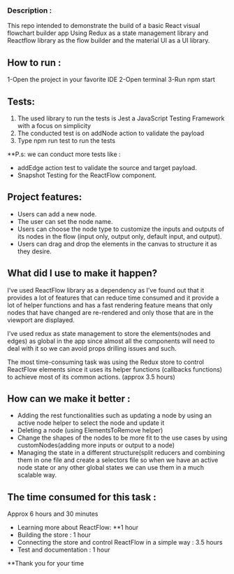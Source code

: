 
 ### Description : 
This repo intended to demonstrate the build of a basic React visual flowchart builder app
Using Redux as a state management library and Reactflow library as the flow builder and the material UI as a UI library.

## How to run :
1-Open the project in your favorite IDE
2-Open terminal 
3-Run npm start

## Tests:
1. The used library to run the tests is Jest a JavaScript Testing Framework with a focus on simplicity
2. The conducted test is on addNode action to validate the payload
3. Type npm run test to run the tests

**P.s: we can conduct more tests like :
- addEdge action test to validate the source and target payload.
- Snapshot Testing for the ReactFlow component.

## Project features:
- Users can add a new node.
- The user can set the node name.
- Users can choose the node type to customize the inputs and outputs of its nodes in the flow (input only, output only, default input, and output).
- Users can drag and drop the elements in the canvas to structure it as they desire.

## What did I use to make it happen?

I’ve used ReactFlow library as a dependency as I’ve found out that it provides a lot of features that can reduce time consumed and it provide a lot of helper functions and has a fast rendering feature means that only nodes that have changed are re-rendered and only those that are in the viewport are displayed.

I’ve used redux as state management to store the elements(nodes and edges) as global in the app since almost all the components will need to deal with it so we can avoid props drilling issues and such. 

The most time-consuming task was using the Redux store to control ReactFlow elements since it uses its helper functions (callbacks functions) to achieve most of its common actions.
(approx 3.5 hours)


 ## How can we make it better :
- Adding the rest functionalities such as updating a node by using an active node helper to select the node and update it
- Deleting a node (using ElementsToRemove helper)
- Change the shapes of the nodes to be more fit to the use cases by using customNodes(adding more inputs or output to a node)
- Managing the state in a different structure(split reducers and combining them in one file and create a selectors file so when we have an active node state or any other global states we can use them in a much scalable way.

## The time consumed for this task :
Approx 6 hours and 30 minutes
- Learning more about ReactFlow: **1 hour
- Building the store : 1 hour
- Connecting the store and control ReactFlow in a simple way : 3.5 hours
- Test and documentation : 1 hour



**Thank you for your time







